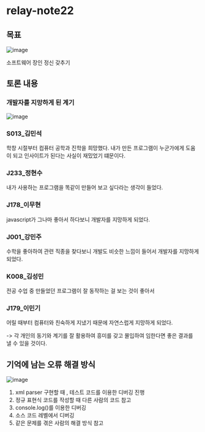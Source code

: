 # relay-note22

## 목표
![image](https://github.com/user-attachments/assets/6b813e97-7f32-4df2-befe-5cc016b4f4b8)

소프트웨어 장인 정신 갖추기

## 토론 내용

### 개발자를 지망하게 된 계기
![image](https://github.com/user-attachments/assets/556614ce-aced-44a6-b773-e60534fa4488)

### S013_김민석
학창 시절부터 컴퓨터 공학과 진학을 희망했다. 내가 만든 프로그램이 누군가에게 도움이 되고 인사이트가 된다는 사실이 재밌었기 떄문이다.

### J233_정현수
내가 사용하는 프로그램을 똑같이 만들어 보고 싶다라는 생각이 들었다. 

### J178_이무현
javascript가 그나마 좋아서 하다보니 개발자를 지망하게 되었다. 

### J001_강민주
수학을 좋아하여 관련 직종을 찾다보니 개발도 비슷한 느낌이 들어서 개발자를 지망하게 되었다.

### K008_김성민
전공 수업 중 만들었던 프로그램이 잘 동작하는 걸 보는 것이 좋아서

### J179_이민기
어릴 때부터 컴퓨터와 친숙하게 지냈기 때문에 자연스럽게 지망하게 되었다. 


-> 각 개인의 동기와 계기를 잘 활용하여 흥미를 갖고 몰입하여 임한다면 좋은 결과를 낼 수 있을 것이다. 

## 기억에 남는 오류 해결 방식
![image](https://github.com/user-attachments/assets/5c49abdd-eb05-40d6-830c-da63aa37d14e)

1. xml parser 구현할 때 , 테스트 코드를 이용한 디버깅 진행
2. 정규 표현식 코드를 작성할 때 다른 사람의 코드 참고
3. console.log()를 이용한 디버깅
4. 소스 코드 레벨에서 디버깅
5. 같은 문제를 겪은 사람의 해결 방식 참고


 


